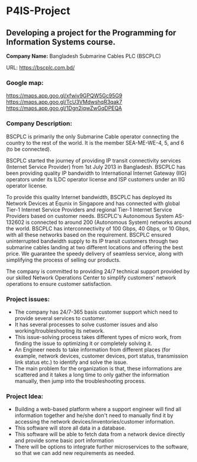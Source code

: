 # P4IS-Project
## Developing a project for the Programming for Information Systems course. 

**Company Name:** Bangladesh Submarine Cables PLC (BSCPLC)

URL: https://bscplc.com.bd/


### Google map: 
https://maps.app.goo.gl/xfwiv9GPQW5Gc95G9 <br>
https://maps.app.goo.gl/TcU3VMdwshqR3qak7 <br>
https://maps.app.goo.gl/1Dgn2jqwZwGqDPEQA

### Company Description:
BSCPLC is primarily the only Submarine Cable operator connecting the country to the rest of the world. It is the member SEA-ME-WE-4, 5, and 6 (to be connected).

BSCPLC started the journey of providing IP transit connectivity services (Internet Service Provider) from 1st July 2013 in Bangladesh. BSCPLC has been providing quality IP bandwidth to International Internet Gateway (IIG) operators under its ILDC operator license and ISP customers under an IIG operator license. 

To provide this quality Internet bandwidth, BSCPLC has deployed its Network Devices at Equnix in Singapore and has connected with global Tier-1 Internet Service Providers and regional Tier-1 Internet Service Providers based on customer needs. BSCPLC's Autonomous System AS-132602 is connected to around 200 (Autonomous System) networks around the world. BSCPLC has interconnectivity of 100 Gbps, 40 Gbps, or 10 Gbps, with all these networks based on the requirement. BSCPLC ensured uninterrupted bandwidth supply to its IP transit customers through two submarine cables landing at two different locations and offering the best price. We guarantee the speedy delivery of seamless service, along with simplifying the process of selling our products.

The company is committed to providing 24/7 technical support provided by our skilled Network Operations Center to simplify customers' network operations to ensure customer satisfaction.

### Project issues:
- The company has 24/7-365 basis customer support which need to provide several services to customer.
- It has several processes to solve customer issues and also working/troubleshooting its network.
- This issue-solving process takes different types of micro work, from finding the issue to optimizing it or completely solving it.
- An Engineer needs to take information from different places (for example, network devices, customer devices, port status, transmission link status etc.) to identify and solve the issue.
- The main problem for the organization is that, these informations are scattered and it takes a long time to only gather the information manually, then jump into the troubleshooting process.

### Project Idea:
- Building a web-based platform where a support engineer will find all information together and he/she don't need to manually find it by accessing the network devices/inventories/customer information.
- This software will store all data in a database.
- This software will be able to fetch data from a network device directly and provide some basic port information
- There will be options to integrate further microservices to the software, so that we can add new requirements as needed. 